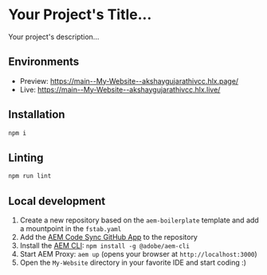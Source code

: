 # Your Project's Title...
Your project's description...

## Environments
- Preview: https://main--My-Website--akshaygujarathivcc.hlx.page/
- Live: https://main--My-Website--akshaygujarathivcc.hlx.live/

## Installation

```sh
npm i
```

## Linting

```sh
npm run lint
```

## Local development

1. Create a new repository based on the `aem-boilerplate` template and add a mountpoint in the `fstab.yaml`
1. Add the [AEM Code Sync GitHub App](https://github.com/apps/aem-code-sync) to the repository
1. Install the [AEM CLI](https://github.com/adobe/helix-cli): `npm install -g @adobe/aem-cli`
1. Start AEM Proxy: `aem up` (opens your browser at `http://localhost:3000`)
1. Open the `My-Website` directory in your favorite IDE and start coding :)
